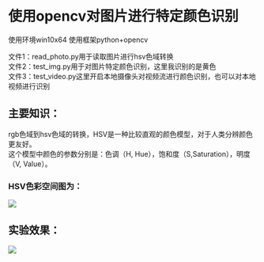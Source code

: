 # 使用opencv对图片进行特定颜色识别

使用环境win10x64
使用框架python+opencv

文件1：read_photo.py用于读取图片进行hsv色域转换  
文件2：test_img.py用于对图片特定颜色识别，这里我识别的是黄色  
文件3：test_video.py这里开启本地摄像头对视频流进行颜色识别，也可以对本地视频进行识别  
## 主要知识：  
rgb色域到hsv色域的转换，HSV是一种比较直观的颜色模型，对于人类分辨颜色更友好。  
这个模型中颜色的参数分别是：色调（H, Hue），饱和度（S,Saturation），明度（V, Value）。 
### HSV色彩空间图为：
![](https://github.com/omega-Lee/Color_Recognition/blob/master/hsv.jpg)

## 实验效果：  
![](https://github.com/omega-Lee/Color_Recognition/blob/master/Img.png)
